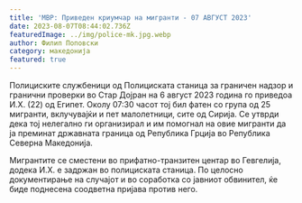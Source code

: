 ```yaml
---
title: 'МВР: Приведен криумчар на мигранти - 07 АВГУСТ 2023'
date: 2023-08-07T08:44:02.736Z
featuredImage: ../img/police-mk.jpg.webp
author: Филип Поповски
category: македонија
featured: true
---
```

Полициските службеници од Полициската станица за граничен надзор и гранични проверки во Стар Дојран на 6 август 2023 година го приведоа И.Х. (22) од Египет. Околу 07:30 часот тој бил фатен со група од 25 мигранти, вклучувајќи и пет малолетници, сите од Сирија. Се утврди дека тој нелегално ги организирал и им помогнал на овие мигранти да ја преминат државната граница од Република Грција во Република Северна Македонија.

Мигрантите се сместени во прифатно-транзитен центар во Гевгелија, додека И.Х. е задржан во полициската станица. По целосно документирање на случајот и во соработка со јавниот обвинител, ќе биде поднесена соодветна пријава против него.
